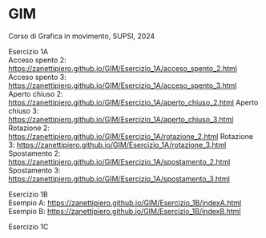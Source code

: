 # GIM
Corso di Grafica in movimento, SUPSI, 2024
  
Esercizio 1A  
Acceso spento 2: https://zanettipiero.github.io/GIM/Esercizio_1A/acceso_spento_2.html
Acceso spento 3: https://zanettipiero.github.io/GIM/Esercizio_1A/acceso_spento_3.html
Aperto chiuso 2: https://zanettipiero.github.io/GIM/Esercizio_1A/aperto_chiuso_2.html
Aperto chiuso 3: https://zanettipiero.github.io/GIM/Esercizio_1A/aperto_chiuso_3.html
Rotazione 2: https://zanettipiero.github.io/GIM/Esercizio_1A/rotazione_2.html
Rotazione 3: https://zanettipiero.github.io/GIM/Esercizio_1A/rotazione_3.html
Spostamento 2: https://zanettipiero.github.io/GIM/Esercizio_1A/spostamento_2.html
Spostamento 3: https://zanettipiero.github.io/GIM/Esercizio_1A/spostamento_3.html  
  
Esercizio 1B  
Esempio A: https://zanettipiero.github.io/GIM/Esercizio_1B/indexA.html
Esempio B: https://zanettipiero.github.io/GIM/Esercizio_1B/indexB.html  
  
Esercizio 1C  
